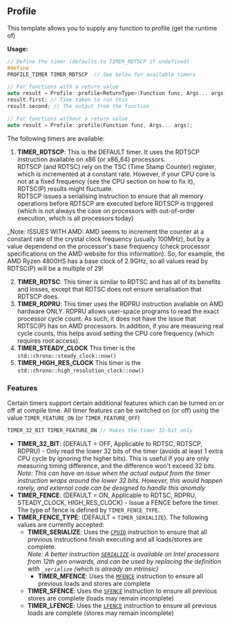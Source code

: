 ## Profile

This template allows you to supply any function to profile (get the runtime of)

**Usage:**

```c++
// Define the timer (defaults to TIMER_RDTSCP if undefined)
#define
PROFILE_TIMER TIMER_RDTSCP  // See below for available timers

// For functions with a return value
auto result = Profile::profile<ReturnType>(Function func, Args... args);
result.first; // Time taken to run this
result.second; // The output from the function

// For functions without a return value
auto result = Profile::profile(Function func, Args... args);
```

The following timers are available:

1. **TIMER_RDTSCP**:
   This is the DEFAULT timer. It uses the RDTSCP instruction available on x86 (or x86_64) processors.  
   RDTSCP (and RDTSC) rely on the TSC (Time Stamp Counter) register, which is incremented at a constant rate.
   However, if your CPU core is not at a fixed frequency (see the CPU section on how to fix it), RDTSC(P)
   results might fluctuate.  
   RDTSCP issues a serialising instruction to ensure that all memory operations before RDTSCP are executed before RDTSCP
   is triggered (which is not always the case on processors with out-of-order execution, which is all processors
   today)

_Note: ISSUES WITH AMD: AMD seems to increment the counter at a constant rate of the crystal clock frequency (usually
100MHz), but by a value dependend on the processor's base frequency (check processor specifications on the AMD
website for this information). So, for example, the AMD Ryzen 4800HS has a base clock of 2.9GHz, so all values read
by RDTSC(P) will be a multiple of 29!

2. **TIMER_RDTSC**:
   This timer is similar to RDTSC and has all of its benefits and losses, except that RDTSC does not ensure
   serialisation that RDTSCP does.
3. **TIMER_RDPRU**:
   This timer uses the RDPRU instruction avaliable on AMD hardware ONLY. RDPRU allows user-space programs to read the
   exact processor cycle count. As such, it does not have the issue that RDTSC(P) has on AMD processors. In addition, if
   you are measuring real cycle counts, this helps avoid setting the CPU core frequency (which requires root access).
4. **TIMER_STEADY_CLOCK**
   This timer is the `std::chrono::steady_clock::now()`
5. **TIMER_HIGH_RES_CLOCK**
   This timer is the `std::chrono::high_resolution_clock::now()`

### Features

Certain timers support certain additional features which can be turned on or off at compile time. All timer features
can be switched on (or off) using the value `TIMER_FEATURE_ON` (or `TIMER_FEATURE_OFF`)

```c++
TIMER_32_BIT TIMER_FEATURE_ON // Makes the timer 32-bit only
```

- **TIMER_32_BIT**: (DEFAULT = OFF, Applicable to RDTSC, RDTSCP, RDPRU) - Only read the lower 32 bits of the timer
  (avoids at least 1 extra CPU cycle by ignoring the higher bits). This is useful if you are only measuring timing
  difference, and the difference won't exceed 32 bits.  
  _Note: This can have an issue when the actual output from the timer instruction wraps around the lower 32 bits.
  However, this would happen rarely, and external code can be designed to handle this anomaly_
- **TIMER_FENCE**: (DEFAULT = ON, Applicable to RDTSC, RDPRU, STEADY_CLOCK, HIGH_RES_CLOCK) - Issue a FENCE before
  the timer. The type of fence is defined by `TIMER_FENCE_TYPE`.
- **TIMER_FENCE_TYPE**: (DEFAULT = `TIMER_SERIALIZE`). The following values are currently accepted:
    - **TIMER_SERIALIZE**: Uses the [`CPUID`](https://www.felixcloutier.com/x86/cpuid) instruction to ensure
      that all previous instructions finish executing and all loads/stores are complete.   
      _Note: A better instruction [`SERIALIZE`](https://www.felixcloutier.com/x86/serialize) is available on Intel
      processors from 12th gen onwards, and can be used by replacing the definition with `_serialize` (which is already
      an intrinsic)_
        - **TIMER_MFENCE**: Uses the [`MFENCE`](https://www.felixcloutier.com/x86/mfence) instruction to ensure all
          previous
          loads and stores are complete
    - **TIMER_SFENCE**: Uses the [`SFENCE`](https://www.felixcloutier.com/x86/sfence) instruction to ensure all previous
      stores are complete (loads may remain incomplete)
    - **TIMER_LFENCE**: Uses the [`LFENCE`](https://www.felixcloutier.com/x86/lfence) instruction to ensure all previous
      loads are complete (stores may remain incomplete)
